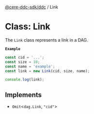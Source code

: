 [@cere-ddc-sdk/ddc](../README.md) / Link

# Class: Link

The `Link` class represents a link in a DAG.

**`Example`**

```typescript
const cid = '...';
const size = 10;
const name = 'example';
const link = new Link(cid, size, name);

console.log(link);
```

## Implements

- `Omit`\<`dag.Link`, ``"cid"``\>
